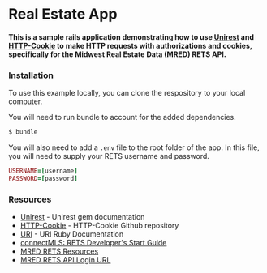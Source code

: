 # Real Estate App

#### This is a sample rails application demonstrating how to use [Unirest](http://unirest.io/ruby.html) and [HTTP-Cookie](https://github.com/sparklemotion/http-cookie) to make HTTP requests with authorizations and cookies, specifically for the Midwest Real Estate Data (MRED) RETS API.

### Installation

To use this example locally, you can clone the respository to your local computer.

You will need to run bundle to account for the added dependencies.

```sh
$ bundle
```

You will also need to add a `.env` file to the root folder of the app. In this file, you will need to supply your RETS username and password.

```ruby
USERNAME=[username]
PASSWORD=[password]
```

### Resources

* [Unirest](http://unirest.io/ruby.html) - Unirest gem documentation
* [HTTP-Cookie](https://github.com/sparklemotion/http-cookie) - HTTP-Cookie Github repository
* [URI](https://ruby-doc.org/stdlib-2.1.1/libdoc/uri/rdoc/URI.html) - URI Ruby Documentation
* [connectMLS: RETS Developer's Start Guide](http://www.mredllc.com/rets/documents/RETS%20Developer%20Start%20Guide1.pdf)
* [MRED RETS Resources](http://mredllc.com/products_resources/rets.asp)
* [MRED RETS API Login URL](http://connectmls-rets.mredllc.com/rets/server/login)